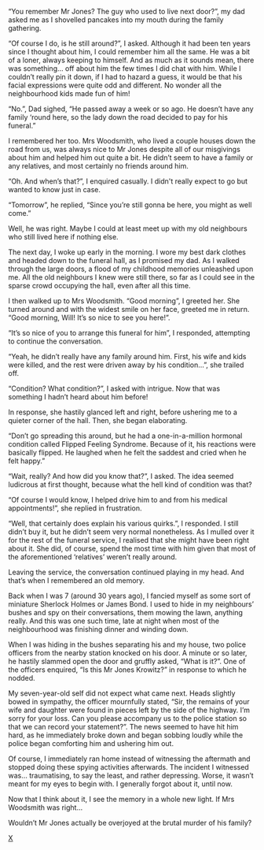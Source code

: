 “You remember Mr Jones? The guy who used to live next door?”, my dad asked me as I shovelled pancakes into my mouth during the family gathering.

“Of course I do, is he still around?”, I asked. Although it had been ten years since I thought about him, I could remember him all the same. He was a bit of a loner, always keeping to himself. And as much as it sounds mean, there was something… off about him the few times I did chat with him. While I couldn’t really pin it down, if I had to hazard a guess, it would be that his facial expressions were quite odd and different.  No wonder all the neighbourhood kids made fun of him!

“No.”, Dad sighed, “He passed away a week or so ago. He doesn’t have any family ‘round here, so the lady down the road decided to pay for his funeral.”

I remembered her too. Mrs Woodsmith, who lived a couple houses down the road from us, was always nice to Mr Jones despite all of our misgivings about him and helped him out quite a bit. He didn’t seem to have a family or any relatives, and most certainly no friends around him.

“Oh. And when’s that?”, I enquired casually. I didn't really expect to go but wanted to know just in case.

“Tomorrow”, he replied, “Since you’re still gonna be here, you might as well come.”

Well, he was right. Maybe I could at least meet up with my old neighbours who still lived here if nothing else.

The next day, I woke up early in the morning. I wore my best dark clothes and headed down to the funeral hall, as I promised my dad. As I walked through the large doors, a flood of my childhood memories unleashed upon me. All the old neighbours I knew were still there, so far as I could see in the sparse crowd occupying the hall, even after all this time.

I then walked up to Mrs Woodsmith. “Good morning”, I greeted her. She turned around and with the widest smile on her face, greeted me in return. “Good morning, Will! It’s so nice to see you here!”. 

“It’s so nice of you to arrange this funeral for him”, I responded, attempting to continue the conversation. 

“Yeah, he didn’t really have any family around him. First, his wife and kids were killed, and the rest were driven away by his condition…”, she trailed off.

“Condition? What condition?”, I asked with intrigue. Now that was something I hadn’t heard about him before!

In response, she hastily glanced left and right, before ushering me to a quieter corner of the hall. Then, she began elaborating.

“Don’t go spreading this around, but he had a one-in-a-million hormonal condition called Flipped Feeling Syndrome. Because of it, his reactions were basically flipped. He laughed when he felt the saddest and cried when he felt happy.”

“Wait, really? And how did you know that?”, I asked. The idea seemed ludicrous at first thought, because what the hell kind of condition was that?

“Of course I would know, I helped drive him to and from his medical appointments!”, she replied in frustration. 

“Well, that certainly does explain his various quirks.”, I responded. I still didn’t buy it, but he didn’t seem very normal nonetheless. As I mulled over it for the rest of the funeral service, I realised that she might have been right about it. She did, of course, spend the most time with him given that most of the aforementioned ‘relatives’ weren’t really around.

Leaving the service, the conversation continued playing in my head. And that’s when I remembered an old memory.

Back when I was 7 (around 30 years ago), I fancied myself as some sort of miniature Sherlock Holmes or James Bond. I used to hide in my neighbours’ bushes and spy on their conversations, them mowing the lawn, anything really. And this was one such time, late at night when most of the neighbourhood was finishing dinner and winding down.

When I was hiding in the bushes separating his and my house, two police officers from the nearby station knocked on his door. A minute or so later, he hastily slammed open the door and gruffly asked, “What is it?”. One of the officers enquired, “Is this Mr Jones Krowitz?” in response to which he nodded.

My seven-year-old self did not expect what came next. Heads slightly bowed in sympathy, the officer mournfully stated, “Sir, the remains of your wife and daughter were found in pieces left by the side of the highway. I’m sorry for your loss. Can you please accompany us to the police station so that we can record your statement?”. The news seemed to have hit him hard, as he immediately broke down and began sobbing loudly while the police began comforting him and ushering him out.

Of course, I immediately ran home instead of witnessing the aftermath and stopped doing these spying activities afterwards. The incident I witnessed was… traumatising, to say the least, and rather depressing. Worse, it wasn’t meant for my eyes to begin with. I generally forgot about it, until now.

Now that I think about it, I see the memory in a whole new light. If Mrs Woodsmith was right…

Wouldn’t Mr Jones actually be overjoyed at the brutal murder of his family?

[X](https://www.reddit.com/r/NightbringerWrites/)